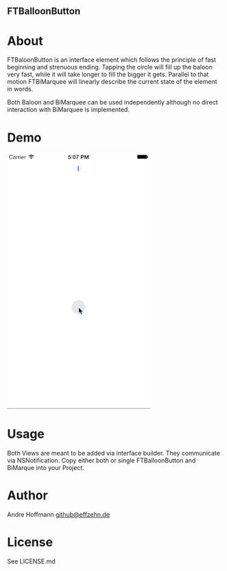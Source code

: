 ## FTBalloonButton

# About
FTBaloonButton is an interface element which follows the principle of fast beginning and strenuous ending. Tapping the circle will fill up the baloon very fast, while it will take longer to fill the bigger it gets.
Parallel to that motion FTBiMarquee will linearly describe the current state of the element in words.

Both Baloon and BiMarquee can be used independently although no direct interaction with BiMarquee is implemented.

# Demo
![Demo of BalloonButton and BiMarquee](https://github.com/effzehn/FTBaloonButton/blob/master/Images/balloondemo.gif?raw=true)

# Usage
Both Views are meant to be added via interface builder. They communicate via NSNotification.
Copy either both or single FTBalloonButton and BiMarque into your Project.

# Author
Andre Hoffmann
github@effzehn.de

# License
See LICENSE.md
